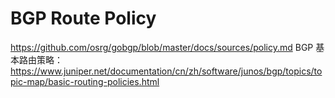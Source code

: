 

# BGP Route Policy
https://github.com/osrg/gobgp/blob/master/docs/sources/policy.md
BGP 基本路由策略：https://www.juniper.net/documentation/cn/zh/software/junos/bgp/topics/topic-map/basic-routing-policies.html







